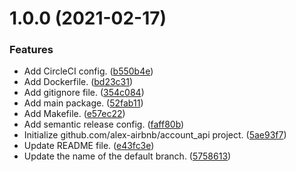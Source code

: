 # 1.0.0 (2021-02-17)


### Features

* Add CircleCI config. ([b550b4e](https://github.com/alex-airbnb/account_api/commit/b550b4e74fe3d7488bbd622f74afa52b3cc59213))
* Add Dockerfile. ([bd23c31](https://github.com/alex-airbnb/account_api/commit/bd23c31429f1924c295b5faf17bbc18a51257b98))
* Add gitignore file. ([354c084](https://github.com/alex-airbnb/account_api/commit/354c0842ba9ab0fde8e2087621b25ed6ac7353a4))
* Add main package. ([52fab11](https://github.com/alex-airbnb/account_api/commit/52fab1160ff805f77d9bb41f32cb07d68ea5dbd4))
* Add Makefile. ([e57ec22](https://github.com/alex-airbnb/account_api/commit/e57ec226bf15add6c19a51cf38fd65cd264c9c75))
* Add semantic release config. ([faff80b](https://github.com/alex-airbnb/account_api/commit/faff80b1c2e4cf6ab91cb4800a812c5243b67671))
* Initialize github.com/alex-airbnb/account_api project. ([5ae93f7](https://github.com/alex-airbnb/account_api/commit/5ae93f77c01f4557bc0562feb02d7ec0bc5f174d))
* Update README file. ([e43fc3e](https://github.com/alex-airbnb/account_api/commit/e43fc3e40442fad2143808a55ec9375afc8ee66c))
* Update the name of the default branch. ([5758613](https://github.com/alex-airbnb/account_api/commit/5758613947bfd2f6c5d2a147d411f1992138f7e0))
